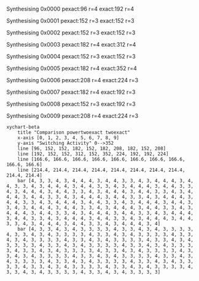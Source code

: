 Synthesising 0x0000 pexact:96 r=4 exact:192 r=4

Synthesising 0x0001 pexact:152 r=3 exact:152 r=3

Synthesising 0x0002 pexact:152 r=3 exact:152 r=3

Synthesising 0x0003 pexact:182 r=4 exact:312 r=4

Synthesising 0x0004 pexact:152 r=3 exact:152 r=3

Synthesising 0x0005 pexact:182 r=4 exact:352 r=4

Synthesising 0x0006 pexact:208 r=4 exact:224 r=3

Synthesising 0x0007 pexact:182 r=4 exact:192 r=3

Synthesising 0x0008 pexact:152 r=3 exact:192 r=3

Synthesising 0x0009 pexact:208 r=4 exact:224 r=3

```mermaid
xychart-beta
    title "Comparison powertwoexact twoexact"
    x-axis [0, 1, 2, 3, 4, 5, 6, 7, 8, 9]
    y-axis "Switching Activity" 0-->352
    line [96, 152, 152, 182, 152, 182, 208, 182, 152, 208]
    line [192, 152, 152, 312, 152, 352, 224, 192, 192, 224]
    line [166.6, 166.6, 166.6, 166.6, 166.6, 166.6, 166.6, 166.6, 166.6, 166.6]
    line [214.4, 214.4, 214.4, 214.4, 214.4, 214.4, 214.4, 214.4, 214.4, 214.4]
    bar [4, 3, 3, 4, 3, 4, 4, 4, 3, 4, 4, 3, 3, 4, 3, 4, 4, 4, 3, 4, 4, 3, 3, 4, 3, 4, 4, 4, 3, 4, 4, 3, 3, 4, 3, 4, 4, 4, 3, 4, 4, 3, 3, 4, 3, 4, 4, 4, 3, 4, 4, 3, 3, 4, 3, 4, 4, 4, 3, 4, 4, 3, 3, 4, 3, 4, 4, 4, 3, 4, 4, 3, 3, 4, 3, 4, 4, 4, 3, 4, 4, 3, 3, 4, 3, 4, 4, 4, 3, 4, 4, 3, 3, 4, 3, 4, 4, 4, 3, 4, 4, 3, 3, 4, 3, 4, 4, 4, 3, 4, 4, 3, 3, 4, 3, 4, 4, 4, 3, 4, 4, 3, 3, 4, 3, 4, 4, 4, 3, 4, 4, 3, 3, 4, 3, 4, 4, 4, 3, 4, 4, 3, 3, 4, 3, 4, 4, 4, 3, 4, 4, 3, 3, 4, 3, 4, 4, 4, 3, 4, 4, 3, 3, 4, 3, 4, 4, 4, 3, 4, 4, 3, 3, 4, 3, 4, 4, 4, 3, 4, 4, 3, 3, 4, 3, 4, 4, 4, 3, 4, 4, 3, 3, 4, 3, 4, 4, 4, 3, 4]
    bar [4, 3, 3, 4, 3, 4, 3, 3, 3, 3, 4, 3, 3, 4, 3, 4, 3, 3, 3, 3, 4, 3, 3, 4, 3, 4, 3, 3, 3, 3, 4, 3, 3, 4, 3, 4, 3, 3, 3, 3, 4, 3, 3, 4, 3, 4, 3, 3, 3, 3, 4, 3, 3, 4, 3, 4, 3, 3, 3, 3, 4, 3, 3, 4, 3, 4, 3, 3, 3, 3, 4, 3, 3, 4, 3, 4, 3, 3, 3, 3, 4, 3, 3, 4, 3, 4, 3, 3, 3, 3, 4, 3, 3, 4, 3, 4, 3, 3, 3, 3, 4, 3, 3, 4, 3, 4, 3, 3, 3, 3, 4, 3, 3, 4, 3, 4, 3, 3, 3, 3, 4, 3, 3, 4, 3, 4, 3, 3, 3, 3, 4, 3, 3, 4, 3, 4, 3, 3, 3, 3, 4, 3, 3, 4, 3, 4, 3, 3, 3, 3, 4, 3, 3, 4, 3, 4, 3, 3, 3, 3, 4, 3, 3, 4, 3, 4, 3, 3, 3, 3, 4, 3, 3, 4, 3, 4, 3, 3, 3, 3, 4, 3, 3, 4, 3, 4, 3, 3, 3, 3, 4, 3, 3, 4, 3, 4, 3, 3, 3, 3]
```

